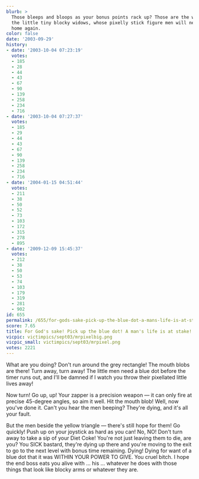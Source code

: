 ```yaml
---
blurb: >
  Those bleeps and bloops as your bonus points rack up? Those are the wailings of
  the little tiny blocky widows, whose pixelly stick figure men will never be coming
  home again.
color: false
date: '2003-09-29'
history:
- date: '2003-10-04 07:23:19'
  votes:
  - 185
  - 28
  - 44
  - 43
  - 67
  - 90
  - 139
  - 258
  - 234
  - 716
- date: '2003-10-04 07:27:37'
  votes:
  - 185
  - 29
  - 44
  - 43
  - 67
  - 90
  - 139
  - 258
  - 234
  - 716
- date: '2004-01-15 04:51:44'
  votes:
  - 211
  - 38
  - 50
  - 52
  - 73
  - 103
  - 172
  - 315
  - 278
  - 895
- date: '2009-12-09 15:45:37'
  votes:
  - 212
  - 38
  - 50
  - 53
  - 74
  - 103
  - 179
  - 319
  - 281
  - 902
id: 655
permalink: /655/for-gods-sake-pick-up-the-blue-dot-a-mans-life-is-at-stake/
score: 7.65
title: For God's sake! Pick up the blue dot! A man's life is at stake!
vicpic: victimpics/sept03/mrpixelbig.png
vicpic_small: victimpics/sept03/mrpixel.png
votes: 2221
---
```


What are you doing? Don't run around the grey rectangle! The mouth blobs
are there! Turn away, turn away! The little men need a blue dot before
the timer runs out, and I'll be damned if I watch you throw their
pixellated little lives away!

Now turn! Go up, up! Your zapper is a precision weapon — it can only
fire at precise 45-degree angles, so aim it well. Hit the mouth blob!
Well, now you've done it. Can't you hear the men beeping? They're dying,
and it's all your fault.

But the men beside the yellow triangle — there's still hope for them!
Go quickly! Push up on your joystick as hard as you can! No, NO! Don't
turn away to take a sip of your Diet Coke! You're not just leaving them
to die, are you? You SICK bastard, they're dying up there and you're
moving to the exit to go to the next level with bonus time remaining.
Dying! Dying for want of a blue dot that it was WITHIN YOUR POWER TO
GIVE. You cruel bitch. I hope the end boss eats you alive with ... his
... whatever he does with those things that look like blocky arms or
whatever they are.